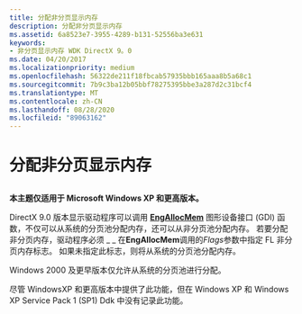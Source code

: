 ```yaml
---
title: 分配非分页显示内存
description: 分配非分页显示内存
ms.assetid: 6a8523e7-3955-4289-b131-52556ba3e631
keywords:
- 非分页显示内存 WDK DirectX 9。0
ms.date: 04/20/2017
ms.localizationpriority: medium
ms.openlocfilehash: 56322de211f18fbcab57935bbb165aaa8b5a68c1
ms.sourcegitcommit: 7b9c3ba12b05bbf78275395bbe3a287d2c31bcf4
ms.translationtype: MT
ms.contentlocale: zh-CN
ms.lasthandoff: 08/28/2020
ms.locfileid: "89063162"
---
```

# <a name="allocating-nonpaged-display-memory"></a>分配非分页显示内存


## <span id="ddk_allocating_nonpaged_display_memory_gg"></span><span id="DDK_ALLOCATING_NONPAGED_DISPLAY_MEMORY_GG"></span>


**本主题仅适用于 Microsoft Windows XP 和更高版本。**

DirectX 9.0 版本显示驱动程序可以调用 [**EngAllocMem**](/windows/desktop/api/winddi/nf-winddi-engallocmem) 图形设备接口 (GDI) 函数，不仅可以从系统的分页池分配内存，还可以从非分页池分配内存。 若要分配非分页内存，驱动程序必须 \_ \_ 在**EngAllocMem**调用的*Flags*参数中指定 FL 非分页内存标志。 如果未指定此标志，则将从系统的分页池分配内存。

Windows 2000 及更早版本仅允许从系统的分页池进行分配。

尽管 WindowsXP 和更高版本中提供了此功能，但在 Windows XP 和 Windows XP Service Pack 1 (SP1) Ddk 中没有记录此功能。

 

